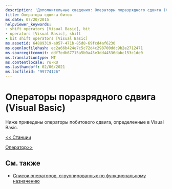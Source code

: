 ```yaml
---
description: 'Дополнительные сведения: Операторы поразрядного сдвига (Visual Basic)'
title: Операторы сдвига битов
ms.date: 07/20/2015
helpviewer_keywords:
- shift operators [Visual Basic], bit
- operators [Visual Basic], shift
- bit shift operators [Visual Basic]
ms.assetid: 64889319-a057-471b-85d8-69fcd4af6230
ms.openlocfilehash: ec2a66b424e7c5c72d4c298700ddc9b2e2712471
ms.sourcegitcommit: ddf7edb67715a5b9a45e3dd44536dabc153c1de0
ms.translationtype: MT
ms.contentlocale: ru-RU
ms.lasthandoff: 02/06/2021
ms.locfileid: "99774126"
---
```

# <a name="bit-shift-operators-visual-basic"></a>Операторы поразрядного сдвига (Visual Basic)

Ниже приведены операторы побитового сдвига, определенные в Visual Basic.  
  
 [<\< Станции](left-shift-operator.md)  
  
 [ Оператор>> ](right-shift-operator.md)  
  
## <a name="see-also"></a>См. также

- [Список операторов, сгруппированных по функциональному назначению](operators-listed-by-functionality.md)
